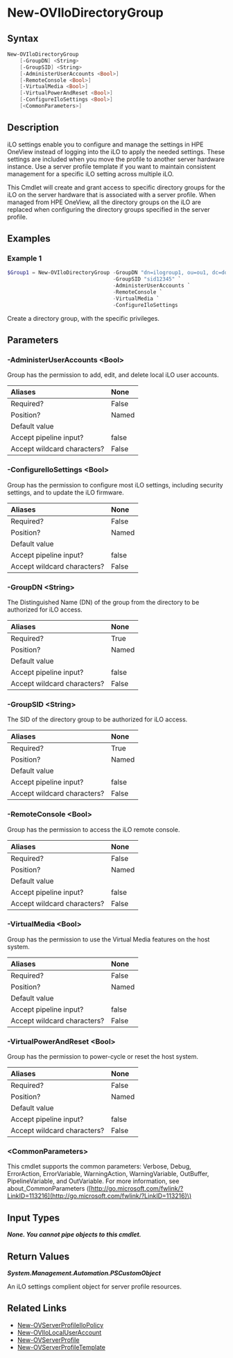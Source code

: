 ﻿---
description: Create compliant iLO directory group object for server profile type resources.
---

# New-OVIloDirectoryGroup

## Syntax

```powershell
New-OVIloDirectoryGroup
    [-GroupDN] <String>
    [-GroupSID] <String>
    [-AdministerUserAccounts <Bool>]
    [-RemoteConsole <Bool>]
    [-VirtualMedia <Bool>]
    [-VirtualPowerAndReset <Bool>]
    [-ConfigureIloSettings <Bool>]
    [<CommonParameters>]
```

## Description

iLO settings enable you to configure and manage the settings in HPE OneView instead of logging into the iLO to apply the needed settings. These settings are included when you move the profile to another server hardware instance. Use a server profile template if you want to maintain consistent management for a specific iLO setting across multiple iLO.

This Cmdlet will create and grant access to specific directory groups for the iLO on the server hardware that is associated with a server profile. When managed from HPE OneView, all the directory groups on the iLO are replaced when configuring the directory groups specified in the server profile.

## Examples

###  Example 1 

```powershell
$Group1 = New-OVIloDirectoryGroup -GroupDN "dn=ilogroup1, ou=ou1, dc=domain, dc=com" `
                                  -GroupSID "sid12345" `
                                  -AdministerUserAccounts `
                                  -RemoteConsole `
                                  -VirtualMedia `
                                  -ConfigureIloSettings
```

Create a directory group, with the specific privileges.

## Parameters

### -AdministerUserAccounts &lt;Bool&gt;

Group has the permission to add, edit, and delete local iLO user accounts.

| Aliases | None |
| :--- | :--- |
| Required? | False |
| Position? | Named |
| Default value |  |
| Accept pipeline input? | false |
| Accept wildcard characters? | False |

### -ConfigureIloSettings &lt;Bool&gt;

Group has the permission to configure most iLO settings, including security settings, and to update the iLO firmware.

| Aliases | None |
| :--- | :--- |
| Required? | False |
| Position? | Named |
| Default value |  |
| Accept pipeline input? | false |
| Accept wildcard characters? | False |

### -GroupDN &lt;String&gt;

The Distinguished Name (DN) of the group from the directory to be authorized for iLO access.

| Aliases | None |
| :--- | :--- |
| Required? | True |
| Position? | Named |
| Default value |  |
| Accept pipeline input? | false |
| Accept wildcard characters? | False |

### -GroupSID &lt;String&gt;

The SID of the directory group to be authorized for iLO access.

| Aliases | None |
| :--- | :--- |
| Required? | True |
| Position? | Named |
| Default value |  |
| Accept pipeline input? | false |
| Accept wildcard characters? | False |

### -RemoteConsole &lt;Bool&gt;

Group has the permission to access the iLO remote console.

| Aliases | None |
| :--- | :--- |
| Required? | False |
| Position? | Named |
| Default value |  |
| Accept pipeline input? | false |
| Accept wildcard characters? | False |

### -VirtualMedia &lt;Bool&gt;

Group has the permission to use the Virtual Media features on the host system.

| Aliases | None |
| :--- | :--- |
| Required? | False |
| Position? | Named |
| Default value |  |
| Accept pipeline input? | false |
| Accept wildcard characters? | False |

### -VirtualPowerAndReset &lt;Bool&gt;

Group has the permission to power-cycle or reset the host system.

| Aliases | None |
| :--- | :--- |
| Required? | False |
| Position? | Named |
| Default value |  |
| Accept pipeline input? | false |
| Accept wildcard characters? | False |

### &lt;CommonParameters&gt;

This cmdlet supports the common parameters: Verbose, Debug, ErrorAction, ErrorVariable, WarningAction, WarningVariable, OutBuffer, PipelineVariable, and OutVariable. For more information, see about\_CommonParameters \([http://go.microsoft.com/fwlink/?LinkID=113216](http://go.microsoft.com/fwlink/?LinkID=113216)\)

## Input Types

_**None.  You cannot pipe objects to this cmdlet.**_

## Return Values

_**System.Management.Automation.PSCustomObject**_

An iLO settings complient object for server profile resources.


## Related Links

* [New-OVServerProfileIloPolicy](../servers/new-ovserverprofileilopolicy.md)
* [New-OVIloLocalUserAccount](../servers/new-ovilolocaluseraccount.md)
* [New-OVServerProfile](../servers/new-ovserverprofile.md)
* [New-OVServerProfileTemplate](../servers/new-ovserverprofiletemplate.md)
